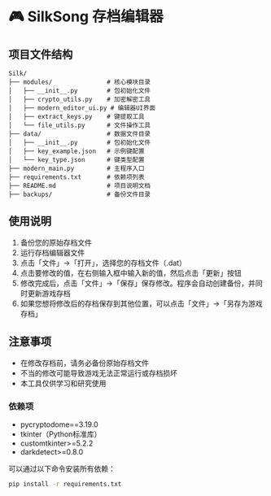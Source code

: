 # 🎮 SilkSong 存档编辑器

## 项目文件结构

```
Silk/
├── modules/               # 核心模块目录
│   ├── __init__.py        # 包初始化文件
│   ├── crypto_utils.py    # 加密解密工具
│   ├── modern_editor_ui.py # 编辑器UI界面
│   ├── extract_keys.py    # 键提取工具
│   └── file_utils.py      # 文件操作工具
├── data/                  # 数据文件目录
│   ├── __init__.py        # 包初始化文件
│   ├── key_example.json   # 示例键配置
│   └── key_type.json      # 键类型配置
├── modern_main.py         # 主程序入口
├── requirements.txt       # 依赖项列表
├── README.md              # 项目说明文档
├── backups/               # 备份文件目录

```
## 使用说明
1. 备份您的原始存档文件
2. 运行存档编辑器文件
3. 点击「文件」->「打开」，选择您的存档文件（.dat）
4. 点击要修改的值，在右侧输入框中输入新的值，然后点击「更新」按钮
5. 修改完成后，点击「文件」->「保存」保存修改。程序会自动创建备份，并同时更新游戏存档
6. 如果您想将修改后的存档保存到其他位置，可以点击「文件」->「另存为游戏存档」

## 注意事项

- 在修改存档前，请务必备份原始存档文件
- 不当的修改可能导致游戏无法正常运行或存档损坏
- 本工具仅供学习和研究使用

### 依赖项
- pycryptodome==3.19.0
- tkinter（Python标准库）
- customtkinter>=5.2.2
- darkdetect>=0.8.0

可以通过以下命令安装所有依赖：
```bash
pip install -r requirements.txt
```
